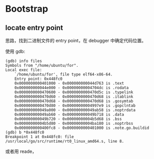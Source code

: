 # Bootstrap
## locate entry point
思路，找到二进制文件的 entry point，在  debugger 中确定代码位置。

使用 gdb:
```shell
(gdb) info files
Symbols from "/home/ubuntu/for".
Local exec file:
	`/home/ubuntu/for', file type elf64-x86-64.
	Entry point: 0x448fc0
	0x0000000000401000 - 0x000000000044d763 is .text
	0x000000000044e000 - 0x00000000004704dc is .rodata
	0x0000000000470600 - 0x0000000000470d5c is .typelink
	0x0000000000470d60 - 0x0000000000470d68 is .itablink
	0x0000000000470d68 - 0x0000000000470d68 is .gosymtab
	0x0000000000470d80 - 0x00000000004997e9 is .gopclntab
	0x000000000049a000 - 0x000000000049ab58 is .noptrdata
	0x000000000049ab60 - 0x000000000049b718 is .data
	0x000000000049b720 - 0x00000000004b5d68 is .bss
	0x00000000004b5d80 - 0x00000000004ba180 is .noptrbss
	0x0000000000400fc8 - 0x0000000000401000 is .note.go.buildid
(gdb) b *0x448fc0
Breakpoint 1 at 0x448fc0: file /usr/local/go/src/runtime/rt0_linux_amd64.s, line 8.
```
或者用 reade，
<!--stackedit_data:
eyJoaXN0b3J5IjpbOTI0NzMxNjQ3LC01OTY3NTMwMzFdfQ==
-->